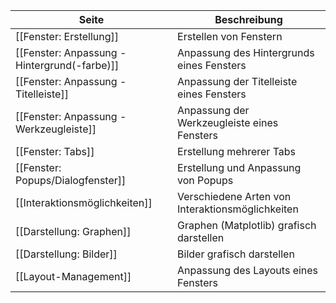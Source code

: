 | Seite | Beschreibung |
| ----------- | ----------- |
| [[Fenster: Erstellung]] | Erstellen von Fenstern |
| [[Fenster: Anpassung - Hintergrund(-farbe)]] | Anpassung des Hintergrunds eines Fensters |
| [[Fenster: Anpassung - Titelleiste]] | Anpassung der Titelleiste eines Fensters |
| [[Fenster: Anpassung - Werkzeugleiste]] | Anpassung der Werkzeugleiste eines Fensters |
| [[Fenster: Tabs]] | Erstellung mehrerer Tabs |
| [[Fenster: Popups/Dialogfenster]] | Erstellung und Anpassung von Popups |
| [[Interaktionsmöglichkeiten]] | Verschiedene Arten von Interaktionsmöglichkeiten |
| [[Darstellung: Graphen]] | Graphen (Matplotlib) grafisch darstellen |
| [[Darstellung: Bilder]] | Bilder grafisch darstellen |
| [[Layout-Management]] | Anpassung des Layouts eines Fensters |